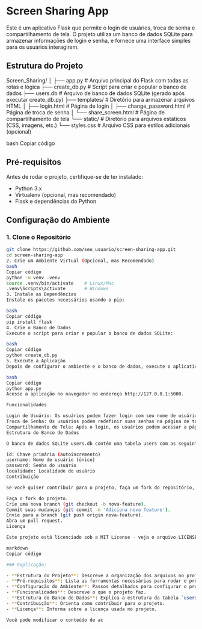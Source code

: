 
# Screen Sharing App

Este é um aplicativo Flask que permite o login de usuários, troca de senha e compartilhamento de tela. O projeto utiliza um banco de dados SQLite para armazenar informações de login e senha, e fornece uma interface simples para os usuários interagirem.

## Estrutura do Projeto

Screen_Sharing/ │ ├── app.py # Arquivo principal do Flask com todas as rotas e lógica ├── create_db.py # Script para criar e popular o banco de dados ├── users.db # Arquivo de banco de dados SQLite (gerado após executar create_db.py) ├── templates/ # Diretório para armazenar arquivos HTML │ ├── login.html # Página de login │ ├── change_password.html # Página de troca de senha │ └── share_screen.html # Página de compartilhamento de tela └── static/ # Diretório para arquivos estáticos (CSS, imagens, etc.) └── styles.css # Arquivo CSS para estilos adicionais (opcional)

bash
Copiar código

## Pré-requisitos

Antes de rodar o projeto, certifique-se de ter instalado:

- Python 3.x
- Virtualenv (opcional, mas recomendado)
- Flask e dependências do Python

## Configuração do Ambiente

### 1. Clone o Repositório

```bash
git clone https://github.com/seu_usuario/screen-sharing-app.git
cd screen-sharing-app
2. Crie um Ambiente Virtual (Opcional, mas Recomendado)
bash
Copiar código
python -m venv .venv
source .venv/bin/activate    # Linux/Mac
.venv\Scripts\activate       # Windows
3. Instale as Dependências
Instale os pacotes necessários usando o pip:

bash
Copiar código
pip install flask
4. Crie o Banco de Dados
Execute o script para criar e popular o banco de dados SQLite:

bash
Copiar código
python create_db.py
5. Execute a Aplicação
Depois de configurar o ambiente e o banco de dados, execute o aplicativo Flask:

bash
Copiar código
python app.py
Acesse a aplicação no navegador no endereço http://127.0.0.1:5000.

Funcionalidades

Login de Usuário: Os usuários podem fazer login com seu nome de usuário e senha.
Troca de Senha: Os usuários podem redefinir suas senhas na página de troca de senha.
Compartilhamento de Tela: Após o login, os usuários podem acessar a página de compartilhamento de tela.
Estrutura do Banco de Dados

O banco de dados SQLite users.db contém uma tabela users com as seguintes colunas:

id: Chave primária (autoincremento)
username: Nome de usuário (único)
password: Senha do usuário
localidade: Localidade do usuário
Contribuição

Se você quiser contribuir para o projeto, faça um fork do repositório, crie uma nova branch, e faça um pull request com suas mudanças.

Faça o fork do projeto.
Crie uma nova branch (git checkout -b nova-feature).
Commit suas mudanças (git commit -m 'Adiciona nova feature').
Envie para a branch (git push origin nova-feature).
Abra um pull request.
Licença

Este projeto está licenciado sob a MIT License - veja o arquivo LICENSE para mais detalhes.

markdown
Copiar código

### Explicação:

- **Estrutura do Projeto**: Descreve a organização dos arquivos no projeto.
- **Pré-requisitos**: Lista as ferramentas necessárias para rodar o projeto.
- **Configuração do Ambiente**: Passos detalhados para configurar o projeto, incluindo criação de ambiente virtual, instalação de dependências e inicialização do banco de dados.
- **Funcionalidades**: Descreve o que o projeto faz.
- **Estrutura do Banco de Dados**: Explica a estrutura da tabela `users` no banco de dados SQLite.
- **Contribuição**: Orienta como contribuir para o projeto.
- **Licença**: Informa sobre a licença usada no projeto.

Você pode modificar o conteúdo de ac

